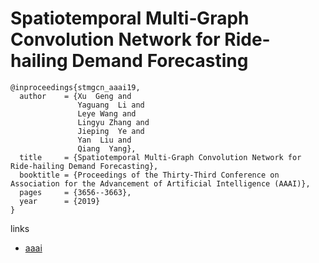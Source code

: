 # Spatiotemporal Multi‐Graph Convolution Network for Ride-hailing Demand Forecasting

```
@inproceedings{stmgcn_aaai19,
  author    = {Xu  Geng and
               Yaguang  Li and
               Leye Wang and
               Lingyu Zhang and
               Jieping  Ye and
               Yan  Liu and
               Qiang  Yang},
  title     = {Spatiotemporal Multi‐Graph Convolution Network for Ride-hailing Demand Forecasting},
  booktitle = {Proceedings of the Thirty-Third Conference on Association for the Advancement of Artificial Intelligence (AAAI)},
  pages     = {3656--3663},
  year      = {2019}
}
```

links
- [aaai](https://aaai.org/ojs/index.php/AAAI/article/view/4247)
